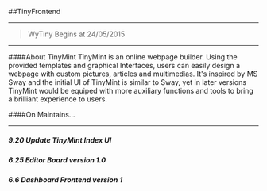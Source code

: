 ##TinyFrontend

-----

> WyTiny Begins at 24/05/2015

-----

####About TinyMint
TinyMint is an online webpage builder.
Using the provided templates and graphical Interfaces, users can easily design a webpage with custom pictures, articles and multimedias.
It's inspired by MS Sway and the initial UI of TinyMint is similar to Sway, yet in later versions TinyMint would be equiped with more auxiliary functions and tools to bring a brilliant experience to users.

####On Maintains...

-----

##### 9.20 Update TinyMint Index UI

##### 6.25 Editor Board version 1.0

##### 6.6 Dashboard Frontend version 1
